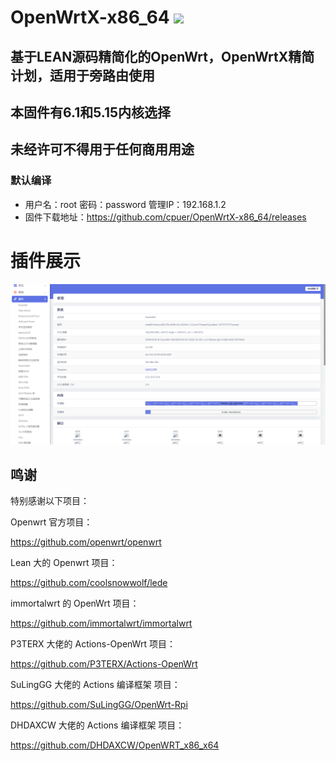 # OpenWrtX-x86_64 <img src="https://img.shields.io/github/downloads/cpuer/OpenWrtX-x86_64/total.svg?style=for-the-badge&color=32C955"/>
## 基于LEAN源码精简化的OpenWrt，OpenWrtX精简计划，适用于旁路由使用
## 本固件有6.1和5.15内核选择
## 未经许可不得用于任何商用用途

### 默认编译  
- 用户名：root  密码：password  管理IP：192.168.1.2
- 固件下载地址：https://github.com/cpuer/OpenWrtX-x86_64/releases
# 插件展示
 ![Alt text](scripts/20.png?raw=true "Title")


## 鸣谢

特别感谢以下项目：

Openwrt 官方项目：

<https://github.com/openwrt/openwrt>

Lean 大的 Openwrt 项目：

<https://github.com/coolsnowwolf/lede>

immortalwrt 的 OpenWrt 项目：

<https://github.com/immortalwrt/immortalwrt>

P3TERX 大佬的 Actions-OpenWrt 项目：

<https://github.com/P3TERX/Actions-OpenWrt>

SuLingGG 大佬的 Actions 编译框架 项目：

https://github.com/SuLingGG/OpenWrt-Rpi

DHDAXCW 大佬的 Actions 编译框架 项目：

https://github.com/DHDAXCW/OpenWRT_x86_x64
